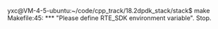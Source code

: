 yxc@VM-4-5-ubuntu:~/code/cpp_track/18.2dpdk_stack/stack$ make
Makefile:45: *** "Please define RTE_SDK environment variable".  Stop.